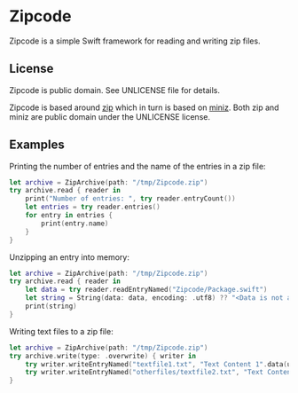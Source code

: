 
# Zipcode

Zipcode is a simple Swift framework for reading and writing zip files.

## License

Zipcode is public domain. See UNLICENSE file for details.

Zipcode is based around [zip](https://github.com/kuba--/zip) which in turn is based on [miniz](https://code.google.com/archive/p/miniz/).  Both zip and miniz are public domain under the UNLICENSE license.

## Examples

Printing the number of entries and the name of the entries in a zip file:

```Swift
let archive = ZipArchive(path: "/tmp/Zipcode.zip")
try archive.read { reader in
    print("Number of entries: ", try reader.entryCount())
    let entries = try reader.entries()
    for entry in entries {
        print(entry.name)
    }
}
```

Unzipping an entry into memory:

```Swift
let archive = ZipArchive(path: "/tmp/Zipcode.zip")
try archive.read { reader in
    let data = try reader.readEntryNamed("Zipcode/Package.swift")
    let string = String(data: data, encoding: .utf8) ?? "<Data is not a string>"
    print(string)
}
```

Writing text files to a zip file:

```Swift
let archive = ZipArchive(path: "/tmp/Zipcode.zip")
try archive.write(type: .overwrite) { writer in
    try writer.writeEntryNamed("textfile1.txt", "Text Content 1".data(using: .utf8))
    try writer.writeEntryNamed("otherfiles/textfile2.txt", "Text Content 2".data(using: .utf8)) 
}
```

